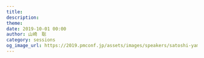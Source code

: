 ```yaml
---
title: 
description: 
theme: 
date: 2019-10-01 00:00
author: 山崎　聡
category: sessions
og_image_url: https://2019.pmconf.jp/assets/images/speakers/satoshi-yamazaki.JPG
---
```


